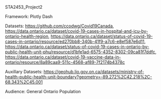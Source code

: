 STA2453_Project2

Framework: Plotly Dash

Datasets: https://github.com/ccodwg/Covid19Canada, https://data.ontario.ca/dataset/covid-19-cases-in-hospital-and-icu-by-ontario-health-region, https://data.ontario.ca/dataset/status-of-covid-19-cases-in-ontario/resource/ed270bb8-340b-41f9-a7c6-e8ef587e6d11, https://data.ontario.ca/dataset/status-of-covid-19-cases-in-ontario-by-public-health-unit-phu/resource/d1bfe1ad-6575-4352-8302-09ca81f7ddfc, https://data.ontario.ca/dataset/covid-19-vaccine-data-in-ontario/resource/8a89caa9-511c-4568-af89-7f2174b4378c

Auxillary Datasets: https://geohub.lio.gov.on.ca/datasets/ministry-of-health-public-health-unit-boundary?geometry=-89.272%2C42.218%2C-68.343%2C45.001

Audience: General Ontario Population


